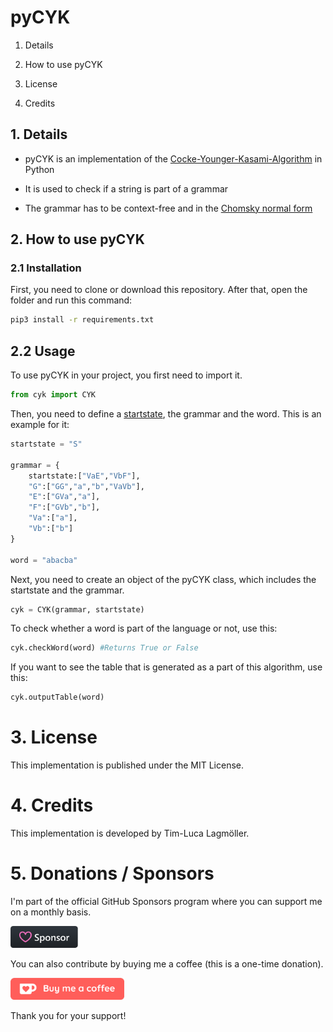 # pyCYK

1.  Details

2.  How to use pyCYK

3.  License

4.  Credits



## 1. Details

- pyCYK is an implementation of the [Cocke-Younger-Kasami-Algorithm](https://en.wikipedia.org/wiki/CYK_algorithm) in Python

- It is used to check if a string is part of a grammar

- The grammar has to be context-free and in the [Chomsky normal form](https://en.wikipedia.org/wiki/Chomsky_normal_form)



## 2. How to use pyCYK

### 2.1 Installation

First, you need to clone or download this repository. After that, open the folder and run this command:

```bash
pip3 install -r requirements.txt
```



## 2.2 Usage

To use pyCYK in your project, you first need to import it.

```python
from cyk import CYK
```

Then, you need to define a [startstate](https://en.wikipedia.org/wiki/Finite-state_machine#Start_state), the grammar and the word. This is an example for it:

```python
startstate = "S"

grammar = {
    startstate:["VaE","VbF"],
    "G":["GG","a","b","VaVb"],
    "E":["GVa","a"],
    "F":["GVb","b"],
    "Va":["a"],
    "Vb":["b"]
}

word = "abacba"
```

Next, you need to create an object of the pyCYK class, which includes the startstate and the grammar.

```python
cyk = CYK(grammar, startstate)
```

To check whether a word is part of the language or not, use this:

```python
cyk.checkWord(word) #Returns True or False
```

If you want to see the table that is generated as a part of this algorithm, use this:

```python
cyk.outputTable(word)
```



# 3. License

This implementation is published under the MIT License.

# 4. Credits

This implementation is developed by Tim-Luca Lagmöller.


# 5. Donations / Sponsors

I'm part of the official GitHub Sponsors program where you can support me on a monthly basis.

<a href="https://github.com/sponsors/lagmoellertim" target="_blank"><img src="https://github.com/lagmoellertim/shared-repo-files/raw/main/github-sponsors-button.png" alt="GitHub Sponsors" height="35px" ></a>

You can also contribute by buying me a coffee (this is a one-time donation).

<a href="https://ko-fi.com/lagmoellertim" target="_blank"><img src="https://github.com/lagmoellertim/shared-repo-files/raw/main/kofi-sponsors-button.png" alt="Ko-Fi Sponsors" height="35px" ></a>

Thank you for your support!


